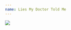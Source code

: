 ```yaml
---
name: Lies My Doctor Told Me
---
```


<a href="https://www.amazon.com/Lies-My-Doctor-Told-Second/dp/162860378X/ref=as_li_ss_il?dchild=1&keywords=lies+my+doctor+told+me&qid=1596501762&sr=8-2&linkCode=li2&tag=kombatkitchen-20&linkId=abaa7bb2ccee241924fc2d28f77faca4&language=en_US" target="_blank"><img border="0" src="//ws-na.amazon-adsystem.com/widgets/q?_encoding=UTF8&ASIN=162860378X&Format=_SL160_&ID=AsinImage&MarketPlace=US&ServiceVersion=20070822&WS=1&tag=kombatkitchen-20&language=en_US" ></a><img src="https://ir-na.amazon-adsystem.com/e/ir?t=kombatkitchen-20&language=en_US&l=li2&o=1&a=162860378X" width="1" height="1" border="0" alt="" style="border:none !important; margin:0px !important;" />
